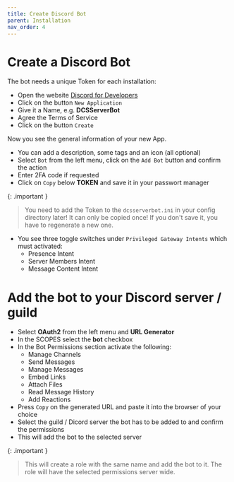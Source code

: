 ```yaml
---
title: Create Discord Bot
parent: Installation
nav_order: 4
---
```


# Create a Discord Bot

The bot needs a unique Token for each installation:
- Open the website [Discord for Developers]
- Click on the button `New Application`
- Give it a Name, e.g. **DCSServerBot**
- Agree the Terms of Service
- Click on the button `Create`

Now you see the general information of your new App.
- You can add a description, some tags and an icon (all optional)
- Select `Bot` from the left menu, click on the `Add Bot` button and confirm the action
- Enter 2FA code if requested
- Click on `Copy` below **TOKEN** and save it in your passwort manager

{: .important }
> You need to add the Token to the `dcsserverbot.ini` in your config directory later!
> It can only be copied once! If you don't save it, you have to regenerate a new one.

- You see three toggle switches under `Privileged Gateway Intents` which must activated:
  - Presence Intent
  - Server Members Intent
  - Message Content Intent

# Add the bot to your Discord server / guild

- Select **OAuth2** from the left menu and **URL Generator**
- In the SCOPES select the **bot** checkbox
- In the Bot Permissions section activate the following:
  - Manage Channels
  - Send Messages
  - Manage Messages
  - Embed Links
  - Attach Files
  - Read Message History
  - Add Reactions
- Press `Copy` on the generated URL and paste it into the browser of your choice
- Select the guild / Dicord server the bot has to be added to and confirm the permissions
- This will add the bot to the selected server

{: .important }
> This will create a role with the same name and add the bot to it.
> The role will have the selected permissions server wide.

[Discord for Developers]: http://discord.com/developers
